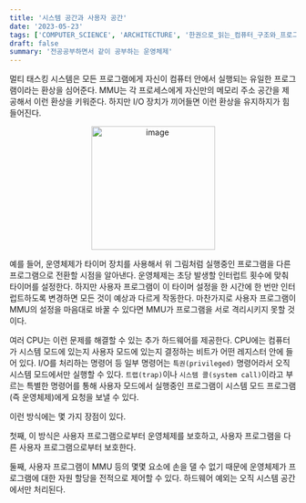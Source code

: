 ```yaml
---
title: '시스템 공간과 사용자 공간'
date: '2023-05-23'
tags: ['COMPUTER_SCIENCE', 'ARCHITECTURE', '한권으로_읽는_컴퓨터_구조와_프로그래밍']
draft: false
summary: '전공공부하면서 같이 공부하는 운영체제'
---
```


멀티 태스킹 시스템은 모든 프로그램에게 자신이 컴퓨터 안에서 실행되는 유일한 프로그램이라는 환상을 심어준다. MMU는 각 프로세스에게 자신만의 메모리 주소 공간을 제공해서 이런 환상을 키워준다. 하지만 I/O 장치가 끼어들면 이런 환상을 유지하지가 힘들어진다.

<p align="center">
    <img width="217" alt="image" src="https://github.com/EarthDefenseCorps/earth-defense-corps-backend/assets/105579811/44099ab5-da41-4838-881e-be5e6bf3aa68"/>
</p>

예를 들어, 운영체제가 타이머 장치를 사용해서 위 그림처럼 실행중인 프로그램을 다른 프로그램으로 전환할 시점을 알아낸다. 운영체제는 초당 발생할 인터럽트 횟수에 맞춰 타이머를 설정한다. 하지만 사용자 프로그램이 이 타이머 설정을 한 시간에 한 번만 인터럽트하도록 변경하면 모든 것이 예상과 다르게 작동한다. 마찬가지로 사용자 프로그램이 MMU의 설정을 마음대로 바꿀 수 있다면 MMU가 프로그램을 서로 격리시키지 못할 것이다.

여러 CPU는 이런 문제를 해결할 수 있는 추가 하드웨어를 제공한다. CPU에는 컴퓨터가 시스템 모드에 있는지 사용자 모드에 있는지 결정하는 비트가 어떤 레지스터 안에 들어 있다. I/O를 처리하는 명령어 등 일부 명령어는 `특권(privileged)` 명령어라서 오직 시스템 모드에서만 실행할 수 있다. `트랩(trap)`이나 `시스템 콜(system call)`이라고 부르는 특별한 명령어를 통해 사용자 모드에서 실행중인 프로그램이 시스템 모드 프로그램(즉 운영체제)에게 요청을 보낼 수 있다.

이런 방식에는 몇 가지 장점이 있다.

첫째, 이 방식은 사용자 프로그램으로부터 운영체제를 보호하고, 사용자 프로그램을 다른 사용자 프로그램으로부터 보호한다.

둘째, 사용자 프로그램이 MMU 등의 몇몇 요소에 손을 댈 수 없기 때문에 운영체제가 프로그램에 대한 자원 할당을 전적으로 제어할 수 있다. 하드웨어 예외는 오직 시스템 공간에서만 처리된다.
